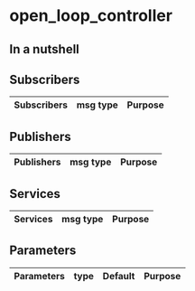 # open_loop_controller

## In a nutshell

## Subscribers
| Subscribers | msg type | Purpose |
| --- | --- | --- |

## Publishers
| Publishers | msg type | Purpose |
| --- | --- | --- |

## Services
| Services | msg type | Purpose |
| --- | --- | --- |

## Parameters
| Parameters | type | Default | Purpose |
| --- | --- | --- | --- |